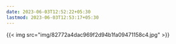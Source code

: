 ```yaml
---
date: 2023-06-03T12:52:22+05:30
lastmod: 2023-06-03T12:53:17+05:30
---
```


{{< img src="img/82772a4dac969f2d94b1fa09471158c4.jpg" >}}
